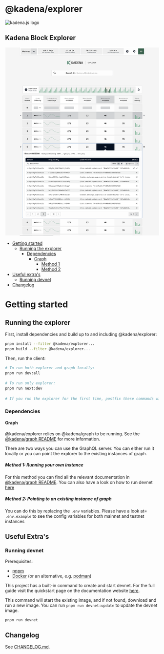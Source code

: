<!-- genericHeader start -->

# @kadena/explorer

<picture>
  <source srcset="https://raw.githubusercontent.com/kadena-community/kadena.js/main/common/images/Kadena.JS_logo-white.png" media="(prefers-color-scheme: dark)"/>
  <img src="https://raw.githubusercontent.com/kadena-community/kadena.js/main/common/images/Kadena.JS_logo-black.png" width="200" alt="kadena.js logo" />
</picture>

<!-- genericHeader end -->

## Kadena Block Explorer 

![Kadena block explorer](./kadena-block-explorer.png)

- [Getting started][1]
  - [Running the explorer][2]
    - [Dependencies][3]
      - [Graph][4]
        - [Method 1][5]
        - [Method 2][6]
- [Useful extra's][7]
  - [Running devnet][8]
- [Changelog][9]

# Getting started

## Running the explorer

First, install dependencies and build up to and including @kadena/explorer:

```sh
pnpm install --filter @kadena/explorer...
pnpm build --filter @kadena/explorer...
```

Then, run the client:

```sh
# To run both explorer and graph locally:
pnpm run dev:all

# To run only explorer:
pnpm run next:dev

# If you run the explorer for the first time, postfix these commands with :generate
```

### Dependencies

#### Graph

@kadena/explorer relies on @kadena/graph to be running. See the [@kadena/graph
README][10] for more information.

There are two ways you can use the GraphQL server. You can either run it locally
or you can point the explorer to the existing instances of graph.

##### Method 1: Running your own instance

For this method you can find all the relevant documentation in [@kadena/graph
README][10]. You can also have a look on how to run devnet [here][8]

##### Method 2: Pointing to an existing instance of graph

You can do this by replacing the `.env` variables. Please have a look at=
`.env.example` to see the config variables for both mainnet and testnet
instances

## Useful Extra's

### Running devnet

Prerequisites:

- [pnpm][11]
- [Docker][12] (or an alternative, e.g. [podman][13])

This project has a built-in command to create and start devnet. For the full
guide visit the quickstart page on the documentation website [here][14].

This command will start the existing image, and if not found, download and run a
new image. You can run `pnpm run devnet:update` to update the devnet image.

```sh
pnpm run devnet
```

## Changelog

See [CHANGELOG.md][15].

[1]: #getting-started
[2]: #running-the-explorer
[3]: #dependencies
[4]: #graph
[5]: #method-1-running-your-own-instance
[6]: #method-2-pointing-to-an-existing-instance-of-graph
[7]: #useful-extras
[8]: #running-devnet
[9]: #changelog
[10]: ../graph/README.md
[11]: https://pnpm.io/installation
[12]: https://docs.docker.com/get-docker/
[13]: https://podman.io/docs/installation
[14]: https://docs.kadena.io/build/quickstart
[15]: ./CHANGELOG.md
